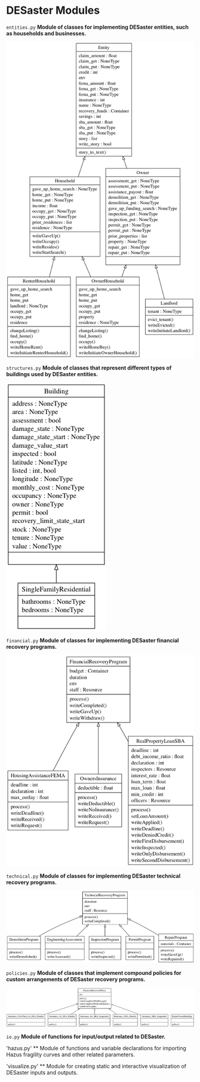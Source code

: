  
# DESaster Modules

`entities.py` **Module of classes for implementing DESaster entities, such as households and businesses.**

![](../images/classes_entities.png)

`structures.py` **Module of classes that represent different types of buildings used by DESaster entities.**

![](../images/classes_structures.png)

`financial.py` **Module of classes for implementing DESaster financial recovery programs.**

![](../images/classes_financial.png)

`technical.py` **Module of classes for implementing DESaster technical recovery programs.**

![](../images/classes_technical.png)

`policies.py` **Module of classes that implement compound policies for custom arrangements of DESaster recovery programs.**

![](../images/classes_policies.png)

`io.py` **Module of functions for input/output related to DESaster.**

'hazus.py' ** Module of functions and variable declarations for importing Hazus fragility curves and other related parameters.

'visualize.py' ** Module for creating static and interactive visualization of DESaster inputs and outputs.


